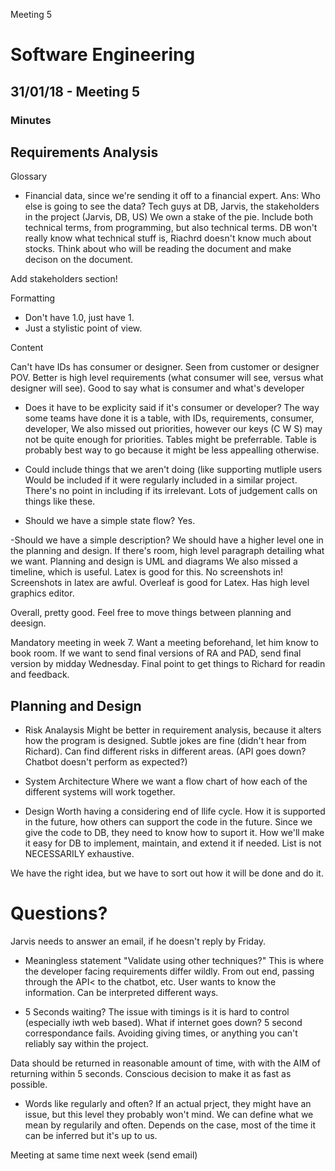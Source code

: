 Meeting 5

# Software Engineering
## 31/01/18 - Meeting 5

### Minutes

## Requirements Analysis

Glossary 
- Financial data, since we're sending it off to a financial expert. 
Ans: Who else is going to see the data? Tech guys at DB, Jarvis, the stakeholders in the project (Jarvis, DB, US) We own a stake of the pie. Include both technical terms, from programming, but also technical terms. DB won't really know what technical stuff is, Riachrd doesn't know much about stocks. Think about who will be reading the document and make decison on the document. 

Add stakeholders section!

Formatting
- Don't have 1.0, just have 1. 
- Just a stylistic point of view. 

Content 

Can't have IDs has consumer or designer. Seen from customer or designer POV. Better is high level requirements (what consumer will see, versus what designer will see). Good to say what is consumer and what's developer

- Does it have to be explicity said if it's consumer or developer? 
The way some teams have done it is a table, with IDs, requirements, consumer, developer, 
We also missed out priorities, however our keys (C W S) may not be quite enough for priorities. Tables might be preferrable. Table is probably best way to go because it might be less appealling otherwise. 

- Could include things that we aren't doing (like supporting mutliple users
Would be included if it were regularly included in a similar project. There's no point in including if its irrelevant.
Lots of judgement calls on things like these. 

- Should we have a simple state flow?
Yes. 

-Should we have a simple description?
We should have a higher level one in the planning and design. If there's room, high level paragraph detailing what we want. Planning and design is UML and diagrams
We also missed a timeline, which is useful. Latex is good for this. No screenshots in! Screenshots in latex are awful. Overleaf is good for Latex. Has high level graphics editor.



Overall, pretty good. Feel free to move things between planning and deesign.

Mandatory meeting in week 7. Want a meeting beforehand, let him know to book room. If we want to send final versions of RA and PAD, send final version by midday Wednesday. Final point to get things to Richard for readin and feedback. 


## Planning and Design

- Risk Analaysis
Might be better in requirement analysis, because it alters how the program is designed. Subtle jokes are fine (didn't hear from Richard). Can find different risks in different areas. (API goes down? Chatbot doesn't perform as expected?)

- System Architecture
Where we want a flow chart of how each of the different systems will work together. 

- Design
Worth having a considering end of llife cycle. How it is supported in the future, how others can support the code in the future. Since we give the code to DB, they need to know how to suport it. How we'll make it easy for DB to implement, maintain, and extend it if needed. 
List is not NECESSARILY exhaustive. 



We have the right idea, but we have to sort out how it will be done and do it. 



# Questions? 

Jarvis needs to answer an email, if he doesn't reply by Friday. 

- Meaningless statement "Validate using other techniques?"
This is where the developer facing requirements differ wildly. From out end, passing through the API< to the chatbot, etc. User wants to know the information. Can be interpreted different ways. 

- 5 Seconds waiting?
The issue with timings is it is hard to control (especially iwth web based). What if internet goes down? 5 second correspondance fails. Avoiding giving times, or anything you can't reliably say within the project. 

Data should be returned in reasonable amount of time, with with the AIM of returning within 5 seconds. Conscious decision to make it as fast as possible. 

- Words like regularly and often? 
If an actual prject, they might have an issue, but this level they probably won't mind. We can define what we mean by regularily and often. Depends on the case, most of the time it can be inferred but it's up to us. 


Meeting at same time next week (send email)
